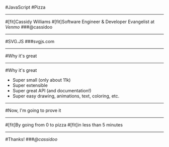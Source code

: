 #JavaScript
#Pizza

---

#[fit]Cassidy Williams
#[fit]Software Engineer & Developer Evangelist at _Venmo_
###@cassidoo

---

#SVG.JS
###svgjs.com

---

#Why it's great

---

#Why it's great

- Super small (only about 11k)
- Super extensible
- Super great API (and documentation!)
- Super easy drawing, animations, text, coloring, etc.

---

#Now, I'm going to prove it

---

#[fit]By going from 0 to pizza
#[fit]in less than 5 minutes

---

#Thanks!
###_@cassidoo_
